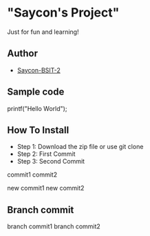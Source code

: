 # "Saycon's Project"
Just for fun and learning!
## Author
* [Saycon-BSIT-2](https://github.com/HNUSAYCON)
## Sample code
printf("Hello World");
## How To Install
* Step 1: Download the zip file or use git clone
* Step 2: First Commit
* Step 3: Second Commit

commit1
commit2

new commit1
new commit2

## Branch commit 
branch commit1
branch commit2
